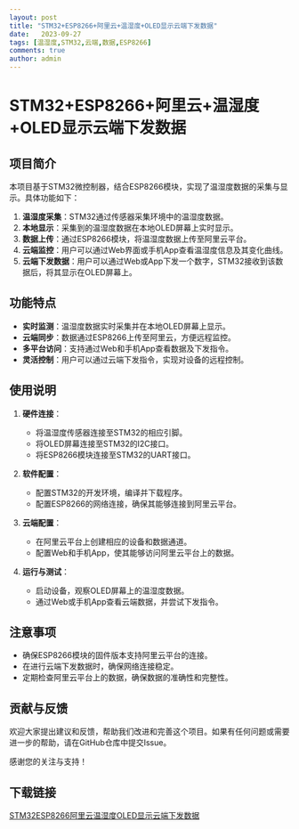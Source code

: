 ```yaml
---
layout: post
title: "STM32+ESP8266+阿里云+温湿度+OLED显示云端下发数据"
date:   2023-09-27
tags: [温湿度,STM32,云端,数据,ESP8266]
comments: true
author: admin
---
```

# STM32+ESP8266+阿里云+温湿度+OLED显示云端下发数据

## 项目简介

本项目基于STM32微控制器，结合ESP8266模块，实现了温湿度数据的采集与显示。具体功能如下：

1. **温湿度采集**：STM32通过传感器采集环境中的温湿度数据。
2. **本地显示**：采集到的温湿度数据在本地OLED屏幕上实时显示。
3. **数据上传**：通过ESP8266模块，将温湿度数据上传至阿里云平台。
4. **云端监控**：用户可以通过Web界面或手机App查看温湿度信息及其变化曲线。
5. **云端下发数据**：用户可以通过Web或App下发一个数字，STM32接收到该数据后，将其显示在OLED屏幕上。

## 功能特点

- **实时监测**：温湿度数据实时采集并在本地OLED屏幕上显示。
- **云端同步**：数据通过ESP8266上传至阿里云，方便远程监控。
- **多平台访问**：支持通过Web和手机App查看数据及下发指令。
- **灵活控制**：用户可以通过云端下发指令，实现对设备的远程控制。

## 使用说明

1. **硬件连接**：
   - 将温湿度传感器连接至STM32的相应引脚。
   - 将OLED屏幕连接至STM32的I2C接口。
   - 将ESP8266模块连接至STM32的UART接口。

2. **软件配置**：
   - 配置STM32的开发环境，编译并下载程序。
   - 配置ESP8266的网络连接，确保其能够连接到阿里云平台。

3. **云端配置**：
   - 在阿里云平台上创建相应的设备和数据通道。
   - 配置Web和手机App，使其能够访问阿里云平台上的数据。

4. **运行与测试**：
   - 启动设备，观察OLED屏幕上的温湿度数据。
   - 通过Web或手机App查看云端数据，并尝试下发指令。

## 注意事项

- 确保ESP8266模块的固件版本支持阿里云平台的连接。
- 在进行云端下发数据时，确保网络连接稳定。
- 定期检查阿里云平台上的数据，确保数据的准确性和完整性。

## 贡献与反馈

欢迎大家提出建议和反馈，帮助我们改进和完善这个项目。如果有任何问题或需要进一步的帮助，请在GitHub仓库中提交Issue。

感谢您的关注与支持！

## 下载链接

[STM32ESP8266阿里云温湿度OLED显示云端下发数据](https://pan.quark.cn/s/ab36d7dc0fcd)